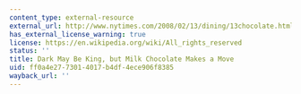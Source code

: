```yaml
---
content_type: external-resource
external_url: http://www.nytimes.com/2008/02/13/dining/13chocolate.html?pagewanted=print
has_external_license_warning: true
license: https://en.wikipedia.org/wiki/All_rights_reserved
status: ''
title: Dark May Be King, but Milk Chocolate Makes a Move
uid: ff0a4e27-7301-4017-b4df-4ece906f8385
wayback_url: ''
---
```

